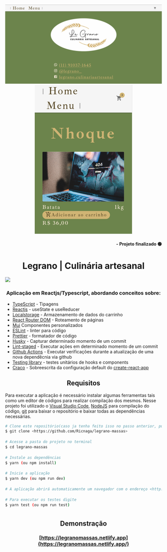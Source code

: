 <div align="center">
<img src="./cover.png" />
<img src="./mobile.png" />
</div>

<div align="right">

#### - Projeto finalizado 🟢

</div>
<div align="center">

# Legrano | Culinária artesanal

</div>

<img src="https://img.shields.io/github/license/Ricnaga/legrano-massas?&style=for-the-badge"/>

### <div align="center"> Aplicação em Reactjs/Typescript, abordando conceitos sobre: </div>

- [TypeScript](https://www.typescriptlang.org/) - Tipagens
- [Reactjs](https://pt-br.reactjs.org/) - useState e useReducer
- [Localstorage](https://developer.mozilla.org/pt-BR/docs/Web/API/Window/localStorage) - Armazenamento de dados do carrinho
- [React Router DOM](https://reactrouter.com/docs/en/v6/getting-started/overview) - Roteamento de páginas
- [Mui](https://mui.com/) Componentes personalizados
- [ESLint](https://eslint.org/) - linter para código
- [Prettier](https://prettier.io/) - formatador de código
- [Husky](https://typicode.github.io/husky/#/) - Capturar determinado momento de um commit
- [Lint-staged](https://github.com/okonet/lint-staged) - Executar ações em determinado momento de um commit
- [Github Actions](https://github.com/features/actions) - Executar verificações durante a atualização de uma nova dependêcnia via github
- [Testing library](https://testing-library.com/) - testes unitários de hooks e components
- [Craco](https://craco.js.org/) - Sobreescrita da configuração default do [create-react-app](https://create-react-app.dev/)

## <div align="center">Requisitos</div>

Para executar a aplicação é necessário instalar algumas ferramentas tais como um editor de códigos para realizar compilação dos mesmos. Nesse projeto foi utilizado o [Visual Studio Code](https://code.visualstudio.com/), [NodeJS](https://nodejs.org/en/) para compilação do código, [git](https://git-scm.com/downloads) para baixar o repositório e baixar todas as dependências necessárias.

```bash
# Clone este repositório(caso ja tenha feito isso no passo anterior, pule para o próximo comando)
$ git clone <https://github.com/Ricnaga/legrano-massas>

# Acesse a pasta do projeto no terminal
$ cd legrano-massas

# Instale as dependências
$ yarn (ou npm install)

# Inicie a aplicação
$ yarn dev (ou npm run dev)

# A aplicação abrirá automaticamente um navegador com o endereço <http://localhost:3000>

# Para executar os testes digite
$ yarn test (ou npm run test)
```

#

## <div align="center">Demonstração</div>

### <div align="center"> [https://legranomassas.netlify.app](https://legranomassas.netlify.app/)</div>
